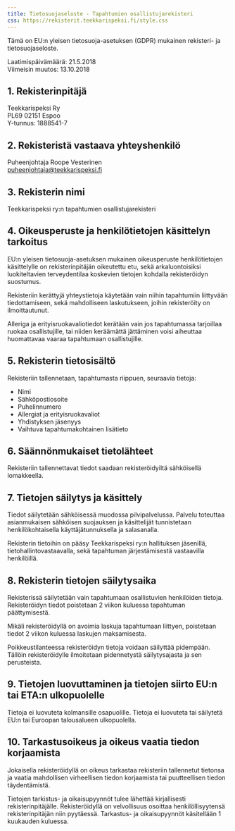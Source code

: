 ```yaml
---
title: Tietosuojaseloste - Tapahtumien osallistujarekisteri
css: https://rekisterit.teekkarispeksi.fi/style.css
---
```


Tämä on EU:n yleisen tietosuoja-asetuksen (GDPR) mukainen rekisteri- ja tietosuojaseloste.

Laatimispäivämäärä: 21.5.2018  
Viimeisin muutos: 13.10.2018

## 1. Rekisterinpitäjä

Teekkarispeksi Ry  
PL69 02151 Espoo  
Y-tunnus: 1888541-7  

## 2. Rekisteristä vastaava yhteyshenkilö

Puheenjohtaja Roope Vesterinen  
[puheenjohtaja@teekkarispeksi.fi](mailto:puheenjohtaja@teekkarispeksi.fi)

## 3. Rekisterin nimi

Teekkarispeksi ry:n tapahtumien osallistujarekisteri

## 4. Oikeusperuste ja henkilötietojen käsittelyn tarkoitus

EU:n yleisen tietosuoja-asetuksen mukainen oikeusperuste henkilötietojen käsittelylle on rekisterinpitäjän oikeutettu etu, sekä arkaluontoisiksi luokiteltavien terveydentilaa koskevien tietojen kohdalla rekisteröidyn suostumus.

Rekisteriin kerättyjä yhteystietoja käytetään vain niihin tapahtumiin liittyvään tiedottamiseen, sekä mahdolliseen laskutukseen, joihin rekisteröity on ilmoittautunut.

Alleriga ja erityisruokavaliotiedot kerätään vain jos tapahtumassa tarjoillaa ruokaa osallistujille, tai niiden keräämättä jättäminen voisi aiheuttaa huomattavaa vaaraa tapahtumaan osallistujille.

## 5. Rekisterin tietosisältö

Rekisteriin tallennetaan, tapahtumasta riippuen, seuraavia tietoja:

  * Nimi
  * Sähköpostiosoite
  * Puhelinnumero
  * Allergiat ja erityisruokavaliot
  * Yhdistyksen jäsenyys
  * Vaihtuva tapahtumakohtainen lisätieto

## 6. Säännönmukaiset tietolähteet

Rekisteriin tallennettavat tiedot saadaan rekisteröidyiltä sähköisellä lomakkeella.

## 7. Tietojen säilytys ja käsittely

Tiedot säilytetään sähköisessä muodossa pilvipalvelussa. Palvelu toteuttaa asianmukaisen sähköisen suojauksen ja käsittelijät tunnistetaan henkilökohtaisella käyttäjätunnuksella ja salasanalla.

Rekisterin tietoihin on pääsy Teekkarispeksi ry:n hallituksen jäsenillä, tietohallintovastaavalla, sekä tapahtuman järjestämisestä vastaavilla henkilöillä.

## 8. Rekisterin tietojen säilytysaika

Rekisterissä säilytetään vain tapahtumaan osallistuvien henkilöiden tietoja.
Rekisteröidyn tiedot poistetaan 2 viikon kuluessa tapahtuman päättymisestä.

Mikäli rekisteröidyllä on avoimia laskuja tapahtumaan liittyen, poistetaan tiedot 2 viikon kuluessa laskujen maksamisesta.

Poikkeustilanteessa rekisteröidyn tietoja voidaan säilyttää pidempään. Tällöin rekisteröidylle ilmoitetaan pidennetystä säilytysajasta ja sen perusteista.

## 9. Tietojen luovuttaminen ja tietojen siirto EU:n tai ETA:n ulkopuolelle

Tietoja ei luovuteta kolmansille osapuolille. Tietoja ei luovuteta tai säilytetä EU:n tai Euroopan talousalueen ulkopuolella.

## 10. Tarkastusoikeus ja oikeus vaatia tiedon korjaamista

Jokaisella rekisteröidyllä on oikeus tarkastaa rekisteriin tallennetut tietonsa ja vaatia mahdollisen virheellisen tiedon korjaamista tai puutteellisen tiedon täydentämistä. 

Tietojen tarkistus- ja oikaisupyynnöt tulee lähettää kirjallisesti rekisterinpitäjälle. Rekisteröidyllä on velvollisuus osoittaa henkilöllisyytensä rekisterinpitäjän niin pyytäessä. Tarkastus- ja oikaisupyynnöt käsitellään 1 kuukauden kuluessa.

